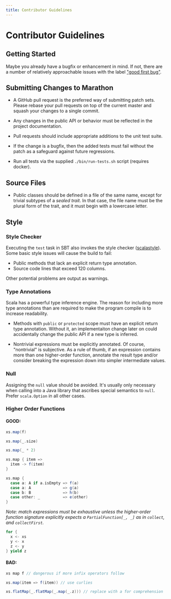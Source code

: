 ```yaml
---
title: Contributor Guidelines
---
```



# Contributor Guidelines

## Getting Started

Maybe you already have a bugfix or enhancement in mind.  If not, there are a
number of relatively approachable issues with the label
["good first bug"](https://github.com/mesosphere/marathon/issues?q=is%3Aopen+is%3Aissue+label%3A%22good+first+bug%22).

<!--
## License Agreement

_TODO_: Do we need a CLA?
-->

## Submitting Changes to Marathon

- A GitHub pull request is the preferred way of submitting patch sets. Please rebase your
  pull requests on top of the current master and squash your changes to a single commit.

- Any changes in the public API or behavior must be reflected in the project
  documentation.

- Pull requests should include appropriate additions to the unit test suite.

- If the change is a bugfix, then the added tests must fail without the patch
  as a safeguard against future regressions.

- Run all tests via the supplied `./bin/run-tests.sh` script (requires docker).

## Source Files

- Public classes should be defined in a file of the same name, except for
  trivial subtypes of a _sealed trait_.  In that case, the file name must be
  the plural form of the trait, and it must begin with a lowercase letter.

## Style

### Style Checker

Executing the `test` task in SBT also invokes the style checker
([scalastyle](http://www.scalastyle.org/)).  Some basic style issues will
cause the build to fail:

- Public methods that lack an explicit return type annotation.
- Source code lines that exceed 120 columns.

Other potential problems are output as warnings.

### Type Annotations

Scala has a powerful type inference engine. The reason for including more type
annotations than are required to make the program compile is to increase
readability.

- Methods with `public` or `protected` scope must have an explicit return type
  annotation.  Without it, an implementaiton change later on could
  accidentally change the public API if a new type is inferred.

- Nontrivial expressions must be explicitly annotated.  Of course, "nontrivial"
  is subjective.  As a rule of thumb, if an expression contains more than one
  higher-order function, annotate the result type and/or consider breaking the
  expression down into simpler intermediate values.

### Null

Assigning the `null` value should be avoided.  It's usually only necessary when
calling into a Java library that ascribes special semantics to `null`.  Prefer
`scala.Option` in all other cases.

### Higher Order Functions

#### GOOD:

```scala
xs.map(f)
```

```scala
xs.map(_.size)
```

```scala
xs.map(_ * 2)
```

```scala
xs.map { item =>
  item -> f(item)
}
```

```scala
xs.map {
  case a: A if a.isEmpty => f(a)
  case a: A              => g(a)
  case b: B              => h(b)
  case other: _          => e(other)
}
```

_Note: match expressions must be exhaustive unless the higher-order function
signature explicitly expects a `PartialFunction[_, _]` as in `collect`, and
`collectFirst`._

```scala
for {
  x <- xs
  y <- x
  z <- y
} yield z
```

#### BAD:

```scala
xs map f // dangerous if more infix operators follow
```

```scala
xs.map(item => f(item)) // use curlies
```

```scala
xs.flatMap(_.flatMap(_.map(_.z))) // replace with a for comprehension
```

